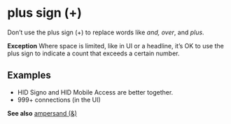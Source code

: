 # plus sign (+)

Don’t use the plus sign (+) to replace words like *and, over*, and *plus*.

**Exception** Where space is limited, like in UI or a headline, it’s OK to use the plus sign to indicate a count that exceeds a certain number.

## Examples

- HID Signo and HID Mobile Access are better together.  
- 999+ connections (in the UI)

**See also** [ampersand (&)](../a/ampersand.md)
